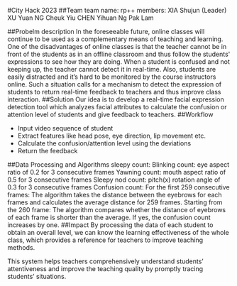 #City Hack 2023
##Team 
team name: rp++
members:
XIA Shujun (Leader)
XU Yuan
NG Cheuk Yiu
CHEN Yihuan 
Ng Pak Lam

##Probelm description
In the foreseeable future, online classes will continue to be used as a complementary means of teaching and learning. One of the disadvantages of online classes is that the teacher cannot be in front of the students as in an offline classroom and thus follow the students' expressions to see how they are doing. When a student is confused and not keeping up, the teacher cannot detect it in real-time. Also, students are easily distracted and it’s hard to be monitored by the course instructors online. Such a situation calls for a mechanism to detect the expression of students to return real-time feedback to teachers and thus improve class interaction. 
##Solution
Our idea is to develop a real-time facial expression detection tool which analyzes facial attributes to calculate the confusion or attention level of students and give feedback to teachers.
##Workflow

- Input video sequence of student
- Extract features like head pose, eye direction, lip movement etc.
- Calculate the confusion/attention level using the deviations
- Return the feedback

##Data Processing and Algorithms
sleepy count:
Blinking count: eye aspect ratio of 0.2 for 3 consecutive frames
Yawning count: mouth aspect ratio of 0.5 for 3 consecutive frames
Sleepy nod count: pitch(x) rotation angle of 0.3 for 3 consecutive frames
Confusion count:
For the first 259 consecutive frames:
The algorithm takes the distance between the eyebrows for each frames and calculates the average distance for 259 frames.
Starting from the 260 frame:
The algorithm compares whether the distance of eyebrows of each frame is shorter than the average. If yes, the confusion count increases by one.
##Impact
By processing the data of each student to obtain an overall level, we can know the learning effectiveness of the whole class, which provides a reference for teachers to improve teaching methods.

This system helps teachers comprehensively understand students’ attentiveness and improve the teaching quality by promptly tracing  students’ situations.
